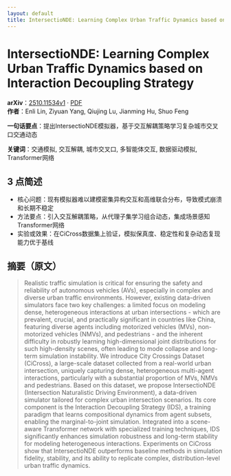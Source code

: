 ```yaml
---
layout: default
title: IntersectioNDE: Learning Complex Urban Traffic Dynamics based on Interaction Decoupling Strategy
---
```


# IntersectioNDE: Learning Complex Urban Traffic Dynamics based on Interaction Decoupling Strategy
**arXiv**：[2510.11534v1](https://arxiv.org/abs/2510.11534) · [PDF](https://arxiv.org/pdf/2510.11534.pdf)  
**作者**：Enli Lin, Ziyuan Yang, Qiujing Lu, Jianming Hu, Shuo Feng  

**一句话要点**：提出IntersectioNDE模拟器，基于交互解耦策略学习复杂城市交叉口交通动态

**关键词**：交通模拟, 交互解耦, 城市交叉口, 多智能体交互, 数据驱动模拟, Transformer网络

## 3 点简述
- 核心问题：现有模拟器难以建模密集异构交互和高维联合分布，导致模式崩溃和长期不稳定
- 方法要点：引入交互解耦策略，从代理子集学习组合动态，集成场景感知Transformer网络
- 实验或效果：在CiCross数据集上验证，模拟保真度、稳定性和复杂动态复现能力优于基线

## 摘要（原文）

> Realistic traffic simulation is critical for ensuring the safety and
> reliability of autonomous vehicles (AVs), especially in complex and diverse
> urban traffic environments. However, existing data-driven simulators face two
> key challenges: a limited focus on modeling dense, heterogeneous interactions
> at urban intersections - which are prevalent, crucial, and practically
> significant in countries like China, featuring diverse agents including
> motorized vehicles (MVs), non-motorized vehicles (NMVs), and pedestrians - and
> the inherent difficulty in robustly learning high-dimensional joint
> distributions for such high-density scenes, often leading to mode collapse and
> long-term simulation instability. We introduce City Crossings Dataset
> (CiCross), a large-scale dataset collected from a real-world urban
> intersection, uniquely capturing dense, heterogeneous multi-agent interactions,
> particularly with a substantial proportion of MVs, NMVs and pedestrians. Based
> on this dataset, we propose IntersectioNDE (Intersection Naturalistic Driving
> Environment), a data-driven simulator tailored for complex urban intersection
> scenarios. Its core component is the Interaction Decoupling Strategy (IDS), a
> training paradigm that learns compositional dynamics from agent subsets,
> enabling the marginal-to-joint simulation. Integrated into a scene-aware
> Transformer network with specialized training techniques, IDS significantly
> enhances simulation robustness and long-term stability for modeling
> heterogeneous interactions. Experiments on CiCross show that IntersectioNDE
> outperforms baseline methods in simulation fidelity, stability, and its ability
> to replicate complex, distribution-level urban traffic dynamics.

